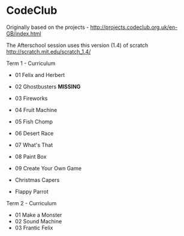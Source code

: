 # CodeClub

Originally based on the projects - http://projects.codeclub.org.uk/en-GB/index.html

The Afterschool session uses this version (1.4) of scratch http://scratch.mit.edu/scratch_1.4/

Term 1 - Curriculum
- 01 Felix and Herbert
- 02 Ghostbusters **MISSING**
- 03 Fireworks
- 04 Fruit Machine
- 05 Fish Chomp
- 06 Desert Race
- 07 What's That
- 08 Paint Box
- 09 Create Your Own Game

- Christmas Capers
- Flappy Parrot

Term 2 - Curriculum
- 01 Make a Monster
- 02 Sound Machine
- 03 Frantic Felix
